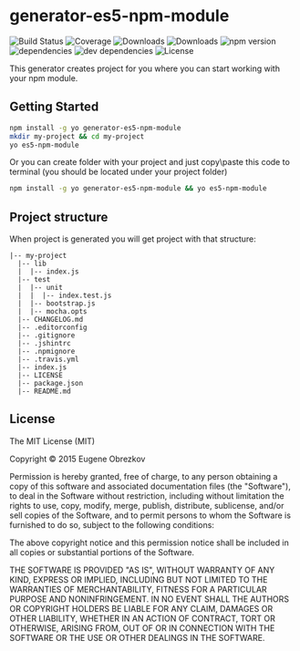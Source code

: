 # generator-es5-npm-module

![Build Status](https://img.shields.io/travis/ghaiklor/generator-es5-npm-module.svg)
![Coverage](https://img.shields.io/coveralls/ghaiklor/generator-es5-npm-module.svg)
![Downloads](https://img.shields.io/npm/dm/generator-es5-npm-module.svg)
![Downloads](https://img.shields.io/npm/dt/generator-es5-npm-module.svg)
![npm version](https://img.shields.io/npm/v/generator-es5-npm-module.svg)
![dependencies](https://img.shields.io/david/ghaiklor/generator-es5-npm-module.svg)
![dev dependencies](https://img.shields.io/david/dev/ghaiklor/generator-es5-npm-module.svg)
![License](https://img.shields.io/npm/l/generator-es5-npm-module.svg)

This generator creates project for you where you can start working with your npm module.

## Getting Started

```bash
npm install -g yo generator-es5-npm-module
mkdir my-project && cd my-project
yo es5-npm-module
```

Or you can create folder with your project and just copy\paste this code to terminal (you should be located under your project folder)

```bash
npm install -g yo generator-es5-npm-module && yo es5-npm-module
```

## Project structure

When project is generated you will get project with that structure:

```
|-- my-project
  |-- lib
  |  |-- index.js
  |-- test
  |  |-- unit
  |  |  |-- index.test.js
  |  |-- bootstrap.js
  |  |-- mocha.opts
  |-- CHANGELOG.md
  |-- .editorconfig
  |-- .gitignore
  |-- .jshintrc
  |-- .npmignore
  |-- .travis.yml
  |-- index.js
  |-- LICENSE
  |-- package.json
  |-- README.md
```

## License

The MIT License (MIT)

Copyright © 2015 Eugene Obrezkov

Permission is hereby granted, free of charge, to any person obtaining a copy
of this software and associated documentation files (the "Software"), to deal
in the Software without restriction, including without limitation the rights
to use, copy, modify, merge, publish, distribute, sublicense, and/or sell
copies of the Software, and to permit persons to whom the Software is
furnished to do so, subject to the following conditions:

The above copyright notice and this permission notice shall be included in all
copies or substantial portions of the Software.

THE SOFTWARE IS PROVIDED "AS IS", WITHOUT WARRANTY OF ANY KIND, EXPRESS OR
IMPLIED, INCLUDING BUT NOT LIMITED TO THE WARRANTIES OF MERCHANTABILITY,
FITNESS FOR A PARTICULAR PURPOSE AND NONINFRINGEMENT. IN NO EVENT SHALL THE
AUTHORS OR COPYRIGHT HOLDERS BE LIABLE FOR ANY CLAIM, DAMAGES OR OTHER
LIABILITY, WHETHER IN AN ACTION OF CONTRACT, TORT OR OTHERWISE, ARISING FROM,
OUT OF OR IN CONNECTION WITH THE SOFTWARE OR THE USE OR OTHER DEALINGS IN THE
SOFTWARE.
